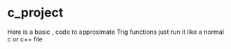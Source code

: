 # c_project
Here is a basic , code to approximate Trig functions
just run it like a normal c or c++ file
